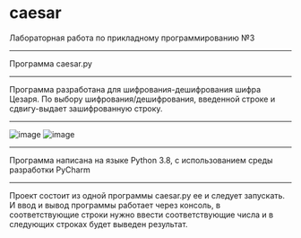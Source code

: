 # caesar
Лабораторная работа по прикладному программированию №3
____
Программа caesar.py
____
Программа разработана для шифрования-дешифрования шифра Цезаря.
По выбору шифрования/дешифрования, введенной строке и сдвигу-выдает зашифрованную строку. 
____
![image](https://user-images.githubusercontent.com/44251572/133982164-3bf70d66-fe90-4a26-9960-239d1da3150d.png)
![image](https://user-images.githubusercontent.com/44251572/133982206-b8100be8-5e63-449b-81da-3a75a66ce9ec.png)
____
Программа написана на языке Python 3.8, с использованием среды разработки PyCharm
____
Проект состоит из одной программы caesar.py ее и следует запускать. И ввод и вывод программы работает через консоль, в соответствующие строки нужно ввести соответствующие числа и в следующих строках будет выведен результат.
